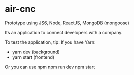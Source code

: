 # air-cnc
Prototype using JS6, Node, ReactJS, MongoDB (mongoose)

Its an application to connect developers with a company.

To test the application, tip:
If you have Yarn:
- yarn dev (background)
- yarn start (frontend)

Or you can use npm
npm run dev
npm start
